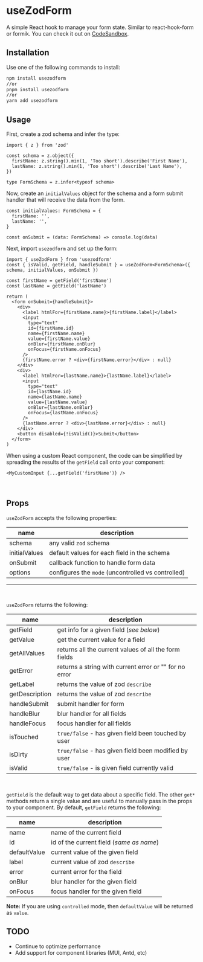 # useZodForm

A simple React hook to manage your form state. Similar to react-hook-form or formik.
You can check it out on [CodeSandbox](https://codesandbox.io/s/testing-usezodform-hook-8ky97s?file=/src/App.tsx).

## Installation

Use one of the following commands to install:

```bash
npm install usezodform
//or
pnpm install usezodform
//or
yarn add usezodform
```

## Usage

First, create a zod schema and infer the type:

```tsx
import { z } from 'zod'

const schema = z.object({
  firstName: z.string().min(1, 'Too short').describe('First Name'),
  lastName: z.string().min(1, 'Too short').describe('Last Name'),
})

type FormSchema = z.infer<typeof schema>
```

Now, create an `initialValues` object for the schema and a form submit handler that will receive the data from the form.

```tsx
const initialValues: FormSchema = {
  firstName: '',
  lastName: '',
}

const onSubmit = (data: FormSchema) => console.log(data)
```

Next, import `usezodform` and set up the form:

```tsx
import { useZodForm } from 'usezodform'
const { isValid, getField, handleSubmit } = useZodForm<FormSchema>({ schema, initialValues, onSubmit })

const firstName = getField('firstName')
const lastName = getField('lastName')

return (
  <form onSubmit={handleSubmit}>
    <div>
      <label htmlFor={firstName.name}>{firstName.label}</label>
      <input
        type="text"
        id={firstName.id}
        name={firstName.name}
        value={firstName.value}
        onBlur={firstName.onBlur}
        onFocus={firstName.onFocus}
      />
      {firstName.error ? <div>{firstName.error}</div> : null}
    </div>
    <div>
      <label htmlFor={lastName.name}>{lastName.label}</label>
      <input
        type="text"
        id={lastName.id}
        name={lastName.name}
        value={lastName.value}
        onBlur={lastName.onBlur}
        onFocus={lastName.onFocus}
      />
      {lastName.error ? <div>{lastName.error}</div> : null}
    </div>
    <button disabled={!isValid()}>Submit</button>
  </form>
)
```

When using a custom React component, the code can be simplified by spreading the results of the `getField` call onto your component:

```tsx
<MyCustomInput {...getField('firstName')} />
```

<br/>

## Props

`useZodForm` accepts the following properties:

| name          | description                                        |
| ------------- | -------------------------------------------------- |
| schema        | any valid `zod` schema                             |
| initialValues | default values for each field in the schema        |
| onSubmit      | callback function to handle form data              |
| options       | configures the `mode` (uncontrolled vs controlled) |

---

<br/>

`useZodForm` returns the following:

| name           | description                                            |
| -------------- | ------------------------------------------------------ |
| getField       | get info for a given field (_see below_)               |
| getValue       | get the current value for a field                      |
| getAllValues   | returns all the current values of all the form fields  |
| getError       | returns a string with current error or "" for no error |
| getLabel       | returns the value of zod `describe`                    |
| getDescription | returns the value of zod `describe`                    |
| handleSubmit   | submit handler for form                                |
| handleBlur     | blur handler for all fields                            |
| handleFocus    | focus handler for all fields                           |
| isTouched      | `true/false` - has given field been touched by user    |
| isDirty        | `true/false` - has given field been modified by user   |
| isValid        | `true/false` - is given field currently valid          |

<br/>

`getField` is the default way to get data about a specific field. The other `get*` methods return a single value and are useful to manually pass in the props to your component. By default, `getField` returns the following:

| name         | description                              |
| ------------ | ---------------------------------------- |
| name         | name of the current field                |
| id           | id of the current field (_same as name_) |
| defaultValue | current value of the given field         |
| label        | current value of zod `describe`          |
| error        | current error for the field              |
| onBlur       | blur handler for the given field         |
| onFocus      | focus handler for the given field        |

**Note:** If you are using `controlled` mode, then `defaultValue` will be returned as `value`.

## TODO

- Continue to optimize performance
- Add support for component libraries (MUI, Antd, etc)
